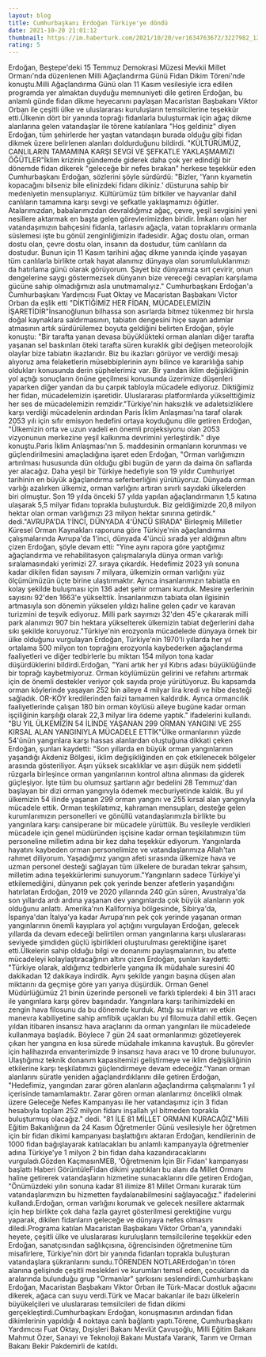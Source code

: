 ```yaml
--- 
layout: blog
title: Cumhurbaşkanı Erdoğan Türkiye'ye döndü
date: 2021-10-20 21:01:12
thumbnail: https://im.haberturk.com/2021/10/20/ver1634763672/3227982_1200x627.jpg
rating: 5
---
```

Erdoğan, Beştepe'deki 15 Temmuz Demokrasi Müzesi Mevkii Millet Ormanı'nda düzenlenen Milli Ağaçlandırma Günü Fidan Dikim Töreni'nde konuştu.Milli Ağaçlandırma Günü olan 11 Kasım vesilesiyle icra edilen programda yer almaktan duyduğu memnuniyeti dile getiren Erdoğan, bu anlamlı günde fidan dikme heyecanını paylaşan Macaristan Başbakanı Viktor Orban ile çeşitli ülke ve uluslararası kuruluşların temsilcilerine teşekkür etti.Ülkenin dört bir yanında toprağı fidanlarla buluşturmak için ağaç dikme alanlarına gelen vatandaşlar ile törene katılanlara "Hoş geldiniz" diyen Erdoğan, tüm şehirlerde her yaştan vatandaşın burada olduğu gibi fidan dikmek üzere belirlenen alanları doldurduğunu bildirdi. "KÜLTÜRÜMÜZ, CANLILARIN TAMAMINA KARŞI SEVGİ VE ŞEFKATLE YAKLAŞMAMIZI ÖĞÜTLER"İklim krizinin gündemde giderek daha çok yer edindiği bir dönemde fidan dikerek "geleceğe bir nefes bırakan" herkese teşekkür eden Cumhurbaşkanı Erdoğan, sözlerini şöyle sürdürdü:  "Bizler, 'Yarın kıyametin kopacağını bilseniz bile elinizdeki fidanı dikiniz.' düsturuna sahip bir medeniyetin mensuplarıyız. Kültürümüz tüm bitkiler ve hayvanlar dahil canlıların tamamına karşı sevgi ve şefkatle yaklaşmamızı öğütler. Atalarımızdan, babalarımızdan devraldığımız ağaç, çevre, yeşil sevgisini yeni nesillere aktarmak en başta gelen görevlerimizden biridir. İmkanı olan her vatandaşımızın bahçesini fidanla, tarlasını ağaçla, vatan topraklarını ormanla süslemesi işte bu gönül zenginliğimizin ifadesidir. Ağaç dostu olan, orman dostu olan, çevre dostu olan, insanın da dostudur, tüm canlıların da dostudur. Bunun için 11 Kasım tarihini ağaç dikme yanında içinde yaşayan tüm canlılarla birlikte ortak hayat alanımız dünyaya olan sorumluluklarımızı da hatırlama günü olarak görüyorum. Şayet biz dünyamıza sırt çevirir, onun dengelerine saygı göstermezsek dünyanın bize vereceği cevapları karşılama gücüne sahip olmadığımızı asla unutmamalıyız." Cumhurbaşkanı Erdoğan'a Cumhurbaşkanı Yardımcısı Fuat Oktay ve Macaristan Başbakanı Victor Orban da eşlik etti "DİKTİĞİMİZ HER FİDAN, MÜCADELEMİZİN İŞARETİDİR"İnsanoğlunun bilhassa son asırlarda bitmez tükenmez bir hırsla doğal kaynaklara saldırmasının, tabiatın dengesini hiçe sayan adımlar atmasının artık sürdürülemez boyuta geldiğini belirten Erdoğan, şöyle konuştu:  "Bir tarafta yanan devasa büyüklükteki orman alanları diğer tarafta yaşanan sel baskınları öteki tarafta süren kuraklık gibi değişen meteorolojik olaylar bize tabiatın ikazlarıdır. Biz bu ikazları görüyor ve verdiği mesajı alıyoruz ama felaketlerin müsebbiplerinin aynı bilince ve kararlılığa sahip oldukları konusunda derin şüphelerimiz var. Bir yandan iklim değişikliğinin yol açtığı sonuçların önüne geçilmesi konusunda üzerimize düşenleri yaparken diğer yandan da bu çarpık tabloyla mücadele ediyoruz. Diktiğimiz her fidan, mücadelemizin işaretidir. Uluslararası platformlarda yükselttiğimiz her ses de mücadelemizin remzidir."Türkiye'nin haksızlık ve adaletsizliklere karşı verdiği mücadelenin ardından Paris İklim Anlaşması'na taraf olarak 2053 yılı için sıfır emisyon hedefini ortaya koyduğunu dile getiren Erdoğan, "Ülkemizin orta ve uzun vadeli en önemli projeksiyonu olan 2053 vizyonunun merkezine yeşil kalkınma devrimini yerleştirdik." diye konuştu.Paris İklim Anlaşması'nın 5. maddesinin ormanların korunması ve güçlendirilmesini amaçladığına işaret eden Erdoğan, "Orman varlığımızın artırılması hususunda dün olduğu gibi bugün de yarın da daima ön saflarda yer alacağız. Daha yeşil bir Türkiye hedefiyle son 19 yıldır Cumhuriyet tarihinin en büyük ağaçlandırma seferberliğini yürütüyoruz. Dünyada orman varlığı azalırken ülkemiz, orman varlığını artıran sınırlı sayıdaki ülkelerden biri olmuştur. Son 19 yılda önceki 57 yılda yapılan ağaçlandırmanın 1,5 katına ulaşarak 5,5 milyar fidanı toprakla buluşturduk. Biz geldiğimizde 20,8 milyon hektar olan orman varlığımızı 23 milyon hektar sınırına getirdik." dedi."AVRUPA'DA 1'İNCİ, DÜNYADA 4'ÜNCÜ SIRADA" Birleşmiş Milletler Küresel Orman Kaynakları raporuna göre Türkiye'nin ağaçlandırma çalışmalarında Avrupa'da 1'inci, dünyada 4'üncü sırada yer aldığının altını çizen Erdoğan, şöyle devam etti:  "Yine aynı rapora göre yaptığımız ağaçlandırma ve rehabilitasyon çalışmalarıyla dünya orman varlığı sıralamasındaki yerimizi 27. sıraya çıkardık. Hedefimiz 2023 yılı sonuna kadar dikilen fidan sayısını 7 milyara, ülkemizin orman varlığını yüz ölçümümüzün üçte birine ulaştırmaktır. Ayrıca insanlarımızın tabiatla en kolay şekilde buluşması için 136 adet şehir ormanı kurduk. Mesire yerlerinin sayısını 92'den 1663'e yükselttik. İnsanlarımızın tabiata olan ilgisinin artmasıyla son dönemin yükselen yıldızı haline gelen çadır ve karavan turizmini de teşvik ediyoruz. Milli park sayımızı 32'den 45'e çıkararak milli park alanımızı 907 bin hektara yükselterek ülkemizin tabiat değerlerini daha sıkı şekilde koruyoruz."Türkiye'nin erozyonla mücadelede dünyaya örnek bir ülke olduğunu vurgulayan Erdoğan, Türkiye'nin 1970'li yıllarda her yıl ortalama 500 milyon ton toprağını erozyonla kaybederken ağaçlandırma faaliyetleri ve diğer tedbirlerle bu miktarı 154 milyon tona kadar düşürdüklerini bildirdi.Erdoğan, "Yani artık her yıl Kıbrıs adası büyüklüğünde bir toprağı kaybetmiyoruz. Orman köylümüzün gelirini ve refahını artırmak için de önemli destekler veriyor çok sayıda proje yürütüyoruz. Bu kapsamda orman köylerinde yaşayan 252 bin aileye 4 milyar lira kredi ve hibe desteği sağladık. OR-KÖY kredilerinden faizi tamamen kaldırdık. Ayrıca ormancılık faaliyetlerinde çalışan 180 bin orman köylüsü aileye bugüne kadar orman işçiliğinin karşılığı olarak 22,3 milyar lira ödeme yaptık." ifadelerini kullandı. "BU YIL ÜLKEMİZİN 54 İLİNDE YAŞANAN 299 ORMAN YANGINI VE 255 KIRSAL ALAN YANGINIYLA MÜCADELE ETTİK"Ülke ormanlarının yüzde 54'ünün yangınlara karşı hassas alanlardan oluştuğuna dikkati çeken Erdoğan, şunları kaydetti:  "Son yıllarda en büyük orman yangınlarının yaşandığı Akdeniz Bölgesi, iklim değişikliğinden en çok etkilenecek bölgeler arasında gösteriliyor. Aşırı yüksek sıcaklıklar ve aşırı düşük nem şiddetli rüzgarla birleşince orman yangınlarının kontrol altına alınması da giderek güçleşiyor. İşte tüm bu olumsuz şartların ağır bedelini 28 Temmuz'dan başlayan bir dizi orman yangınıyla ödemek mecburiyetinde kaldık. Bu yıl ülkemizin 54 ilinde yaşanan 299 orman yangını ve 255 kırsal alan yangınıyla mücadele ettik. Orman teşkilatımız, kahraman mensupları, desteğe gelen kurumlarımızın personelleri ve gönüllü vatandaşlarımızla birlikte bu yangınlara karşı cansiperane bir mücadele yürüttük. Bu vesileyle verdikleri mücadele için genel müdüründen işçisine kadar orman teşkilatımızın tüm personeline milletim adına bir kez daha teşekkür ediyorum. Yangınlarda hayatını kaybeden orman personelimize ve vatandaşlarımıza Allah'tan rahmet diliyorum. Yaşadığımız yangın afeti sırasında ülkemize hava ve uzman personel desteği sağlayan tüm ülkelere de buradan tekrar şahsım, milletim adına teşekkürlerimi sunuyorum."Yangınların sadece Türkiye'yi etkilemediğini, dünyanın pek çok yerinde benzer afetlerin yaşandığını hatırlatan Erdoğan, 2019 ve 2020 yıllarında 240 gün süren, Avustralya'da son yıllarda ardı ardına yaşanan dev yangınlarda çok büyük alanların yok olduğunu anlattı.  Amerika'nın Kaliforniya bölgesinde, Sibirya'da, İspanya'dan İtalya'ya kadar Avrupa'nın pek çok yerinde yaşanan orman yangınlarının önemli kayıplara yol açtığını vurgulayan Erdoğan, gelecek yıllarda da devam edeceği belirtilen orman yangınlarına karşı uluslararası seviyede şimdiden güçlü işbirlikleri oluşturulması gerektiğine işaret etti.Ülkelerin sahip olduğu bilgi ve donanımı paylaşmalarının, bu afette mücadeleyi kolaylaştıracağının altını çizen Erdoğan, şunları kaydetti:  "Türkiye olarak, aldığımız tedbirlerle yangına ilk müdahale suresini 40 dakikadan 12 dakikaya indirdik. Aynı şekilde yangın başına düşen alan miktarını da geçmişe göre yarı yarıya düşürdük. Orman Genel Müdürlüğümüz 21 binin üzerinde personeli ve farklı tiplerdeki 4 bin 311 aracı ile yangınlara karşı görev başındadır. Yangınlara karşı tarihimizdeki en zengin hava filosunu da bu dönemde kurduk. Attığı su miktarı ve etkin manevra kabiliyetine sahip amfibik uçakları bu yıl filomuza dahil ettik. Geçen yıldan itibaren insansız hava araçlarını da orman yangınları ile mücadelede kullanmaya başladık. Böylece 7 gün 24 saat ormanlarımızı gözetleyerek çıkan her yangına en kısa sürede müdahale imkanına kavuştuk. Bu görevler için halihazırda envanterimizde 9 insansız hava aracı ve 10 drone bulunuyor. Ulaştığımız teknik donanım kapasitemizi geliştirmeye ve iklim değişikliğinin etkilerine karşı teşkilatımızı güçlendirmeye devam edeceğiz."Yanan orman alanlarını süratle yeniden ağaçlandırdıklarını dile getiren Erdoğan, "Hedefimiz, yangından zarar gören alanların ağaçlandırma çalışmalarını 1 yıl içerisinde tamamlamaktır. Zarar gören orman alanlarımız öncelikli olmak üzere Geleceğe Nefes Kampanyası ile her vatandaşımız için 3 fidan hesabıyla toplam 252 milyon fidanı inşallah yıl bitmeden toprakla buluşturmuş olacağız." dedi. "81 İLE 81 MİLLET ORMANI KURACAĞIZ"Milli Eğitim Bakanlığının da 24 Kasım Öğretmenler Günü vesilesiyle her öğretmen için bir fidan dikimi kampanyası başlattığını aktaran Erdoğan, kendilerinin de 1000 fidan bağışlayarak katılacakları bu anlamlı kampanyayla öğretmenler adına Türkiye'ye 1 milyon 2 bin fidan daha kazandıracaklarını vurguladı.Gözden KaçmasınMEB, 'Öğretmenim İçin Bir Fidan' kampanyası başlattı Haberi GörüntüleFidan dikimi yaptıkları bu alanı da Millet Ormanı haline getirerek vatandaşların hizmetine sunacaklarını dile getiren Erdoğan, "Önümüzdeki yılın sonuna kadar 81 ilimize 81 Millet Ormanı kurarak tüm vatandaşlarımızın bu hizmetten faydalanabilmesini sağlayacağız." ifadelerini kullandı.Erdoğan, orman varlığını korumak ve gelecek nesillere aktarmak için hep birlikte çok daha fazla gayret gösterilmesi gerektiğine vurgu yaparak, dikilen fidanların geleceğe ve dünyaya nefes olmasını diledi.Programa katılan Macaristan Başbakanı Viktor Orban'a, yanındaki heyete, çeşitli ülke ve uluslararası kuruluşların temsilcilerine teşekkür eden Erdoğan, sanatçısından sağlıkçısına, öğrencisinden öğretmenine tüm misafirlere, Türkiye'nin dört bir yanında fidanları toprakla buluşturan vatandaşlara şükranlarını sundu.TÖRENDEN NOTLARErdoğan'ın tören alanına gelişinde çeşitli meslekleri ve kurumları temsil eden, çocukların da aralarında bulunduğu grup "Ormanlar" şarkısını seslendirdi.Cumhurbaşkanı Erdoğan, Macaristan Başbakanı Viktor Orban ile Türk-Macar dostluk ağacını dikerek, ağaca can suyu verdi.Türk ve Macar bakanlar ile bazı ülkelerin büyükelçileri ve uluslararası temsilcileri de fidan dikimi gerçekleştirdi.Cumhurbaşkanı Erdoğan, konuşmasının ardından fidan dikimlerinin yapıldığı 4 noktaya canlı bağlantı yaptı.Törene, Cumhurbaşkanı Yardımcısı Fuat Oktay, Dışişleri Bakanı Mevlüt Çavuşoğlu, Milli Eğitim Bakanı Mahmut Özer, Sanayi ve Teknoloji Bakanı Mustafa Varank, Tarım ve Orman Bakanı Bekir Pakdemirli de katıldı. 